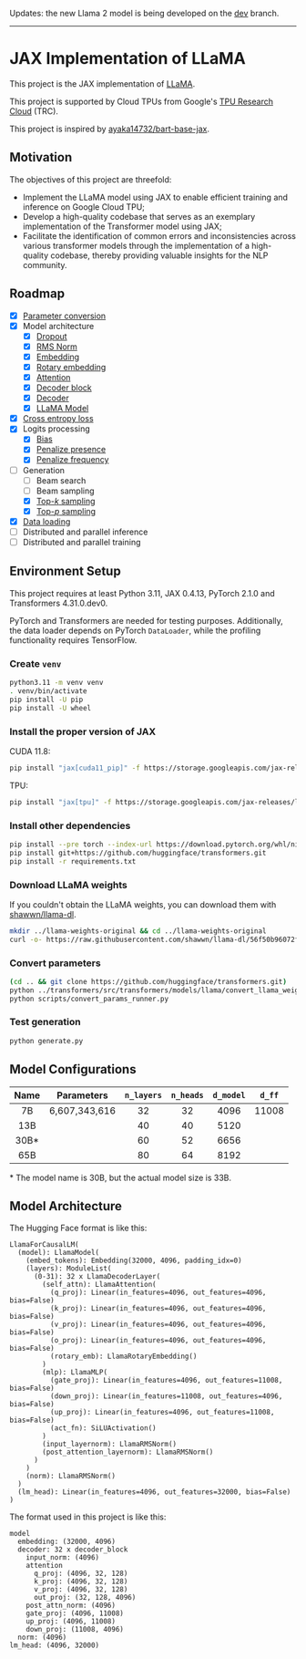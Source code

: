 Updates: the new Llama 2 model is being developed on the [dev](https://github.com/ayaka14732/llama-2-jax/tree/dev) branch.

---

# JAX Implementation of LLaMA

This project is the JAX implementation of [LLaMA](https://arxiv.org/abs/1910.13461).

This project is supported by Cloud TPUs from Google's [TPU Research Cloud](https://sites.research.google/trc/about/) (TRC).

This project is inspired by [ayaka14732/bart-base-jax](https://github.com/ayaka14732/bart-base-jax).

## Motivation

The objectives of this project are threefold:

- Implement the LLaMA model using JAX to enable efficient training and inference on Google Cloud TPU;
- Develop a high-quality codebase that serves as an exemplary implementation of the Transformer model using JAX;
- Facilitate the identification of common errors and inconsistencies across various transformer models through the implementation of a high-quality codebase, thereby providing valuable insights for the NLP community.

## Roadmap

- [x] [Parameter conversion](lib/param_utils/convert_params.py)
- [x] Model architecture
    - [x] [Dropout](lib/model/dropout.py)
    - [x] [RMS Norm](lib/model/rms_norm.py)
    - [x] [Embedding](lib/model/embedding.py)
    - [x] [Rotary embedding](lib/model/rotary_embedding.py)
    - [x] [Attention](lib/model/attention.py)
    - [x] [Decoder block](lib/model/decoder_block.py)
    - [x] [Decoder](lib/model/decoder.py)
    - [x] [LLaMA Model](lib/model/llama_model.py)
- [x] [Cross entropy loss](lib/loss/cross_entropy_loss.py)
- [x] Logits processing
    - [x] [Bias](lib/logits_processing/bias.py)
    - [x] [Penalize presence](lib/logits_processing/penalize_presence.py)
    - [x] [Penalize frequency](lib/logits_processing/penalize_frequency.py)
- [ ] Generation
    - [ ] Beam search
    - [ ] Beam sampling
    - [x] [Top-_k_ sampling](lib/generation/top_k.py)
    - [x] [Top-_p_ sampling](lib/generation/top_p.py)
- [x] [Data loading](lib/dataloader/LlamaDataLoader.py)
- [ ] Distributed and parallel inference
- [ ] Distributed and parallel training

## Environment Setup

This project requires at least Python 3.11, JAX 0.4.13, PyTorch 2.1.0 and Transformers 4.31.0.dev0.

PyTorch and Transformers are needed for testing purposes. Additionally, the data loader depends on PyTorch `DataLoader`, while the profiling functionality requires TensorFlow.

### Create `venv`

```sh
python3.11 -m venv venv
. venv/bin/activate
pip install -U pip
pip install -U wheel
```

### Install the proper version of JAX

CUDA 11.8:

```sh
pip install "jax[cuda11_pip]" -f https://storage.googleapis.com/jax-releases/jax_cuda_releases.html
```

TPU:

```sh
pip install "jax[tpu]" -f https://storage.googleapis.com/jax-releases/libtpu_releases.html
```

### Install other dependencies

```sh
pip install --pre torch --index-url https://download.pytorch.org/whl/nightly/cpu
pip install git+https://github.com/huggingface/transformers.git
pip install -r requirements.txt
```

### Download LLaMA weights

If you couldn't obtain the LLaMA weights, you can download them with [shawwn/llama-dl](https://github.com/shawwn/llama-dl).

```sh
mkdir ../llama-weights-original && cd ../llama-weights-original
curl -o- https://raw.githubusercontent.com/shawwn/llama-dl/56f50b96072f42fb2520b1ad5a1d6ef30351f23c/llama.sh | bash
```

### Convert parameters

```sh
(cd .. && git clone https://github.com/huggingface/transformers.git)
python ../transformers/src/transformers/models/llama/convert_llama_weights_to_hf.py --input_dir ../llama-weights-original --model_size 7B --output_dir ../llama-weights/7B
python scripts/convert_params_runner.py
```

### Test generation

```sh
python generate.py
```

## Model Configurations

| Name | Parameters | `n_layers` | `n_heads` | `d_model`| `d_ff` |
| :-: | :-: | :-: | :-: | :-: | :-: |
| 7B | 6,607,343,616 | 32 | 32 | 4096 | 11008 |
| 13B | | 40 | 40 | 5120 | |
| 30B* | | 60 | 52 | 6656 | |
| 65B | | 80 | 64 | 8192 | |

\* The model name is 30B, but the actual model size is 33B.

## Model Architecture

The Hugging Face format is like this:

```
LlamaForCausalLM(
  (model): LlamaModel(
    (embed_tokens): Embedding(32000, 4096, padding_idx=0)
    (layers): ModuleList(
      (0-31): 32 x LlamaDecoderLayer(
        (self_attn): LlamaAttention(
          (q_proj): Linear(in_features=4096, out_features=4096, bias=False)
          (k_proj): Linear(in_features=4096, out_features=4096, bias=False)
          (v_proj): Linear(in_features=4096, out_features=4096, bias=False)
          (o_proj): Linear(in_features=4096, out_features=4096, bias=False)
          (rotary_emb): LlamaRotaryEmbedding()
        )
        (mlp): LlamaMLP(
          (gate_proj): Linear(in_features=4096, out_features=11008, bias=False)
          (down_proj): Linear(in_features=11008, out_features=4096, bias=False)
          (up_proj): Linear(in_features=4096, out_features=11008, bias=False)
          (act_fn): SiLUActivation()
        )
        (input_layernorm): LlamaRMSNorm()
        (post_attention_layernorm): LlamaRMSNorm()
      )
    )
    (norm): LlamaRMSNorm()
  )
  (lm_head): Linear(in_features=4096, out_features=32000, bias=False)
)
```

The format used in this project is like this:

```
model
  embedding: (32000, 4096)
  decoder: 32 x decoder_block
    input_norm: (4096)
    attention
      q_proj: (4096, 32, 128)
      k_proj: (4096, 32, 128)
      v_proj: (4096, 32, 128)
      out_proj: (32, 128, 4096)
    post_attn_norm: (4096)
    gate_proj: (4096, 11008)
    up_proj: (4096, 11008)
    down_proj: (11008, 4096)
  norm: (4096)
lm_head: (4096, 32000)
```
